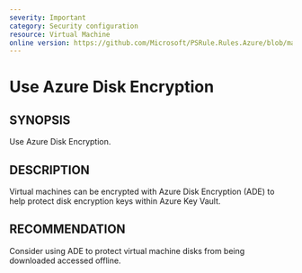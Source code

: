 ```yaml
---
severity: Important
category: Security configuration
resource: Virtual Machine
online version: https://github.com/Microsoft/PSRule.Rules.Azure/blob/master/docs/rules/en/Azure.VM.ADE.md
---
```


# Use Azure Disk Encryption

## SYNOPSIS

Use Azure Disk Encryption.

## DESCRIPTION

Virtual machines can be encrypted with Azure Disk Encryption (ADE) to help protect disk encryption keys within Azure Key Vault.

## RECOMMENDATION

Consider using ADE to protect virtual machine disks from being downloaded accessed offline.
